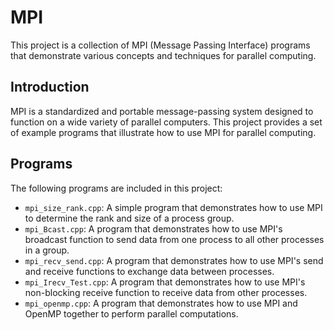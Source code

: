 # MPI

This project is a collection of MPI (Message Passing Interface) programs that demonstrate various concepts and techniques for parallel computing.

## Introduction

MPI is a standardized and portable message-passing system designed to function on a wide variety of parallel computers. This project provides a set of example programs that illustrate how to use MPI for parallel computing.

## Programs

The following programs are included in this project:

* `mpi_size_rank.cpp`: A simple program that demonstrates how to use MPI to determine the rank and size of a process group.
* `mpi_Bcast.cpp`: A program that demonstrates how to use MPI's broadcast function to send data from one process to all other processes in a group.
* `mpi_recv_send.cpp`: A program that demonstrates how to use MPI's send and receive functions to exchange data between processes.
* `mpi_Irecv_Test.cpp`: A program that demonstrates how to use MPI's non-blocking receive function to receive data from other processes.
* `mpi_openmp.cpp`: A program that demonstrates how to use MPI and OpenMP together to perform parallel computations.
